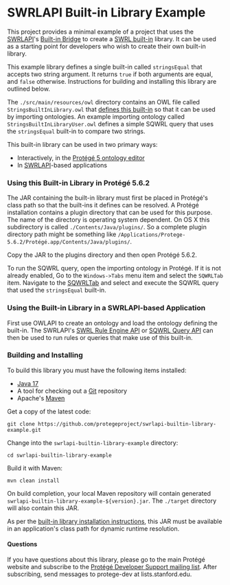 # SWRLAPI Built-in Library Example

This project provides a minimal example of a project that uses the [SWRLAPI](https://github.com/protegeproject/swrlapi/wiki)'s [Built-in Bridge](https://github.com/protegeproject/swrlapi/wiki/SWRLBuiltInBridge)
to create a [SWRL built-in](https://github.com/protegeproject/swrlapi/wiki/SWRLBuiltInFAQ) library. 
It can be used as a starting point for developers who wish to create their own built-in library.

This example library defines a single built-in called ```stringsEqual``` that accepts two string argument. 
It returns ```true``` if both arguments are equal, and ```false``` otherwise. 
Instructions for building and installing this library are outlined below.

The ```./src/main/resources/owl``` directory contains an OWL file called ```StringsBuiltInLibrary.owl```
that [defines this built-in](https://github.com/protegeproject/swrlapi/wiki/SWRLBuiltInBridge#defining-built-ins-in-owl) so that it can be used by importing ontologies. 
An example importing ontology called ```StringsBuiltInLibraryUser.owl``` defines a simple SQWRL query that uses the
```stringsEqual``` built-in to compare two strings.

This built-in library can be used in two primary ways:

* Interactively, in the [Protégé 5 ontology editor](http://protege.stanford.edu/)
* In [SWRLAPI](https://github.com/protegeproject/swrlapi/wiki)-based applications

### Using this Built-in Library in Protégé 5.6.2

The JAR containing the built-in library must first be placed in Protégé's class path so
that the built-ins it defines can be resolved.
A Protégé installation contains a plugin directory that can be used for this purpose.
The name of the directory is operating system dependent.
On OS X this subdirectory is called ```./Contents/Java/plugins/```.
So a complete plugin directory path might be something like ```/Applications/Protege-5.6.2/Protégé.app/Contents/Java/plugins/```.

Copy the JAR to the plugins directory and then open Protégé 5.6.2.

To run the SQWRL query, open the importing ontology in Protégé.
If it is not already enabled, Go to the ```Windows->Tabs``` menu item and select the ```SQWRLTab``` item.
Navigate to the [SQWRLTab](https://github.com/protegeproject/swrlapi/wiki/SQWRLQueryTab) and select
and execute the SQWRL query that used the ```stringsEqual``` built-in.

### Using the Built-in Library in a SWRLAPI-based Application

First use OWLAPI to create an ontology and load the ontology defining the built-in.
The SWRLAPI's [SWRL Rule Engine API](https://github.com/protegeproject/swrlapi/wiki#SWRL_Rule_Engine_API) 
or [SQWRL Query API](https://github.com/protegeproject/swrlapi/wiki#SQWRL_Query_API)
can then be used to run rules or queries that make use of this built-in.

### Building and Installing

To build this library you must have the following items installed:

+ [Java 17](http://www.oracle.com/technetwork/java/javase/downloads/index.html)
+ A tool for checking out a [Git](http://git-scm.com/) repository
+ Apache's [Maven](http://maven.apache.org/index.html)

Get a copy of the latest code:

    git clone https://github.com/protegeproject/swrlapi-builtin-library-example.git 

Change into the ```swrlapi-builtin-library-example``` directory:

    cd swrlapi-builtin-library-example

Build it with Maven:

    mvn clean install

On build completion, your local Maven repository will contain generated ```swrlapi-builtin-library-example-${version}.jar```.
The ```./target``` directory will also contain this JAR.

As per the [built-in library installation instructions](https://github.com/protegeproject/swrlapi/wiki/SWRLBuiltInBridge#Loading_a_Builtin_Implementation_Class_at_Runtime), 
this JAR must be available in an application's class path for dynamic runtime resolution.

#### Questions

If you have questions about this library, please go to the main
Protégé website and subscribe to the [Protégé Developer Support
mailing list](http://protege.stanford.edu/support.php#mailingListSupport).
After subscribing, send messages to protege-dev at lists.stanford.edu.
